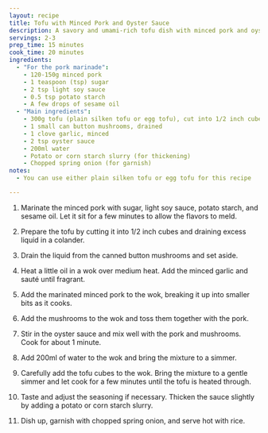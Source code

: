 ```yaml
---
layout: recipe
title: Tofu with Minced Pork and Oyster Sauce
description: A savory and umami-rich tofu dish with minced pork and oyster sauce, perfect for a quick and flavorful meal
servings: 2-3
prep_time: 15 minutes
cook_time: 20 minutes
ingredients:
  - "For the pork marinade":
    - 120-150g minced pork
    - 1 teaspoon (tsp) sugar
    - 2 tsp light soy sauce
    - 0.5 tsp potato starch
    - A few drops of sesame oil
  - "Main ingredients":
    - 300g tofu (plain silken tofu or egg tofu), cut into 1/2 inch cubes
    - 1 small can button mushrooms, drained
    - 1 clove garlic, minced
    - 2 tsp oyster sauce
    - 200ml water
    - Potato or corn starch slurry (for thickening)
    - Chopped spring onion (for garnish)
notes:
  - You can use either plain silken tofu or egg tofu for this recipe

---
```


1. Marinate the minced pork with sugar, light soy sauce, potato starch, and sesame oil. Let it sit for a few minutes to allow the flavors to meld.

2. Prepare the tofu by cutting it into 1/2 inch cubes and draining excess liquid in a colander.

3. Drain the liquid from the canned button mushrooms and set aside.

4. Heat a little oil in a wok over medium heat. Add the minced garlic and sauté until fragrant.

5. Add the marinated minced pork to the wok, breaking it up into smaller bits as it cooks.

6. Add the mushrooms to the wok and toss them together with the pork.

7. Stir in the oyster sauce and mix well with the pork and mushrooms. Cook for about 1 minute.

8. Add 200ml of water to the wok and bring the mixture to a simmer.

9. Carefully add the tofu cubes to the wok. Bring the mixture to a gentle simmer and let cook for a few minutes until the tofu is heated through.

10. Taste and adjust the seasoning if necessary. Thicken the sauce slightly by adding a potato or corn starch slurry.

11. Dish up, garnish with chopped spring onion, and serve hot with rice.
